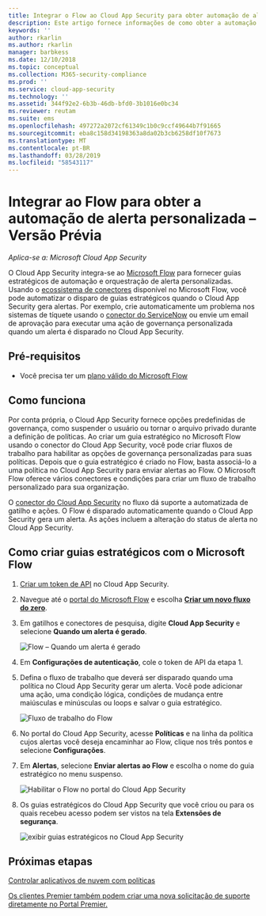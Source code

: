 ```yaml
---
title: Integrar o Flow ao Cloud App Security para obter automação de alerta personalizada
description: Este artigo fornece informações de como obter a automação de alerta personalizada integrando o Flow ao Cloud App Security.
keywords: ''
author: rkarlin
ms.author: rkarlin
manager: barbkess
ms.date: 12/10/2018
ms.topic: conceptual
ms.collection: M365-security-compliance
ms.prod: ''
ms.service: cloud-app-security
ms.technology: ''
ms.assetid: 344f92e2-6b3b-46db-bfd0-3b1016e0bc34
ms.reviewer: reutam
ms.suite: ems
ms.openlocfilehash: 497272a2072cf61349c1b0c9ccf49644b7f91665
ms.sourcegitcommit: eba8c158d34198363a8da02b3cb6258df10f7673
ms.translationtype: MT
ms.contentlocale: pt-BR
ms.lasthandoff: 03/28/2019
ms.locfileid: "58543117"
---
```

# <a name="integrate-with-flow-for-custom-alert-automation---preview"></a>Integrar ao Flow para obter a automação de alerta personalizada – Versão Prévia

*Aplica-se a: Microsoft Cloud App Security*

O Cloud App Security integra-se ao [Microsoft Flow](https://docs.microsoft.com/flow/getting-started) para fornecer guias estratégicos de automação e orquestração de alerta personalizadas. Usando o [ecossistema de conectores](https://docs.microsoft.com/connectors/) disponível no Microsoft Flow, você pode automatizar o disparo de guias estratégicos quando o Cloud App Security gera alertas. Por exemplo, crie automaticamente um problema nos sistemas de tíquete usando o [conector do ServiceNow](https://docs.microsoft.com/connectors/service-now/) ou envie um email de aprovação para executar uma ação de governança personalizada quando um alerta é disparado no Cloud App Security.  

## <a name="prerequisites"></a>Pré-requisitos 

 - Você precisa ter um [plano válido do Microsoft Flow](https://flow.microsoft.com/en-us/pricing)

## <a name="how-it-works"></a>Como funciona

Por conta própria, o Cloud App Security fornece opções predefinidas de governança, como suspender o usuário ou tornar o arquivo privado durante a definição de políticas. Ao criar um guia estratégico no Microsoft Flow usando o conector do Cloud App Security, você pode criar fluxos de trabalho para habilitar as opções de governança personalizadas para suas políticas. Depois que o guia estratégico é criado no Flow, basta associá-lo a uma política no Cloud App Security para enviar alertas ao Flow. O Microsoft Flow oferece vários conectores e condições para criar um fluxo de trabalho personalizado para sua organização. 

O [conector do Cloud App Security](https://docs.microsoft.com/connectors/cloudappsecurity/) no fluxo dá suporte a automatizada de gatilho e ações. O Flow é disparado automaticamente quando o Cloud App Security gera um alerta. As ações incluem a alteração do status de alerta no Cloud App Security. 

## <a name="how-to-create-playbooks-with-microsoft-flow"></a>Como criar guias estratégicos com o Microsoft Flow

1. [Criar um token de API](api-tokens.md) no Cloud App Security. 

2. Navegue até o [portal do Microsoft Flow](https://flow.microsoft.com) e escolha [**Criar um novo fluxo do zero**](https://docs.microsoft.com/flow/get-started-logic-flow). 

3. Em gatilhos e conectores de pesquisa, digite **Cloud App Security** e selecione **Quando um alerta é gerado**.

   ![Flow – Quando um alerta é gerado](./media/flow-when-alert.png)

4. Em **Configurações de autenticação**, cole o token de API da etapa 1. 

5. Defina o fluxo de trabalho que deverá ser disparado quando uma política no Cloud App Security gerar um alerta. Você pode adicionar uma ação, uma condição lógica, condições de mudança entre maiúsculas e minúsculas ou loops e salvar o guia estratégico. 

   ![Fluxo de trabalho do Flow](./media/flow-workflow.png)

6. No portal do Cloud App Security, acesse **Políticas** e na linha da política cujos alertas você deseja encaminhar ao Flow, clique nos três pontos e selecione **Configurações**. 
7. Em **Alertas**, selecione **Enviar alertas ao Flow** e escolha o nome do guia estratégico no menu suspenso.  

   ![Habilitar o Flow no portal do Cloud App Security](./media/flow-mcas-config.png)

8. Os guias estratégicos do Cloud App Security que você criou ou para os quais recebeu acesso podem ser vistos na tela **Extensões de segurança**. 

  
   ![exibir guias estratégicos no Cloud App Security](./media/flow-extensions.png)
 
 

## <a name="next-steps"></a>Próximas etapas 
[Controlar aplicativos de nuvem com políticas](control-cloud-apps-with-policies.md)   

[Os clientes Premier também podem criar uma nova solicitação de suporte diretamente no Portal Premier.](https://premier.microsoft.com/)  
